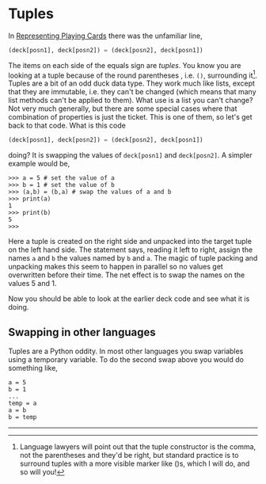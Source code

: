 # Tuples

In [Representing Playing Cards](08_Representing_playing_cards.md) there was the unfamiliar line,

```python
(deck[posn1], deck[posn2]) = (deck[posn2], deck[posn1])
```

The items on each side of the equals sign are _tuples_. You know you are looking at a tuple because of the round parentheses , i.e. `()`, surrounding it[^*]. Tuples are a bit of an odd duck data type. They work much like lists, except that they are immutable, i.e. they can't be changed (which means that many list methods can't be applied to them). What use is a list you can't change? Not very much generally, but there are some special cases where that combination of properties is just the ticket. This is one of them, so let's get back to that code. What is this code

```python
(deck[posn1], deck[posn2]) = (deck[posn2], deck[posn1])
```

doing? It is swapping the values of `deck[posn1]` and `deck[posn2]`. A simpler example would be,

```plaintext
>>> a = 5 # set the value of a
>>> b = 1 # set the value of b
>>> (a,b) = (b,a) # swap the values of a and b
>>> print(a)
1
>>> print(b)
5
>>>
```

Here a tuple is created on the right side and unpacked into the target tuple on the left hand side. The statement says, reading it left to right, assign the names `a` and `b` the values named by `b` and `a`. The magic of tuple packing and unpacking makes this seem to happen in parallel so no values get overwritten before their time. The net effect is to swap the names on the values 5 and 1.

Now you should be able to look at the earlier deck code and see what it is doing.

## Swapping in other languages

Tuples are a Python oddity. In most other languages you swap variables
using a temporary variable. To do the second swap above you would do
something like,

```plaintext
a = 5
b = 1
...
temp = a
a = b
b = temp
```
---

[^*]: Language lawyers will point out that the tuple constructor is the
comma, not the parentheses and they'd be right, but standard practice
is to surround tuples with a more visible marker like ()s, which I will
do, and so will you!


